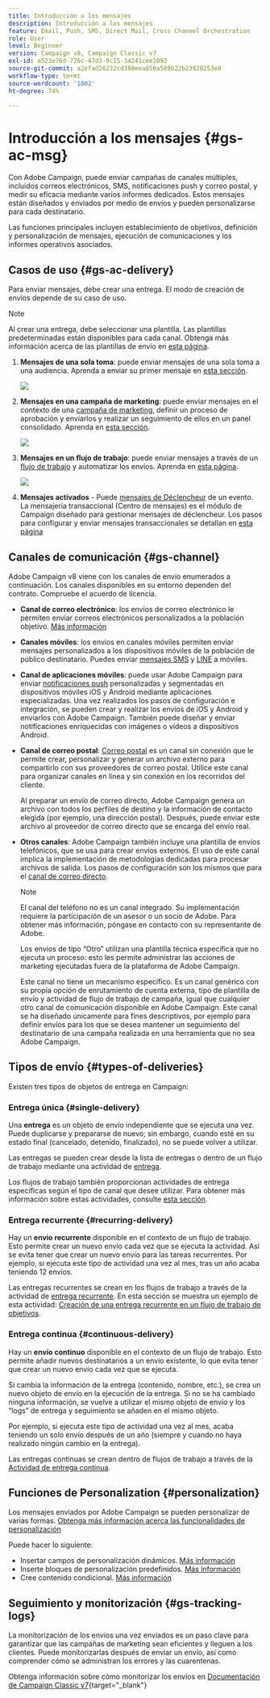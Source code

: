 ```yaml
---
title: Introducción a los mensajes
description: Introducción a los mensajes
feature: Email, Push, SMS, Direct Mail, Cross Channel Orchestration
role: User
level: Beginner
version: Campaign v8, Campaign Classic v7
exl-id: a523e76d-776c-47d3-9c15-34241cee1092
source-git-commit: a2efad26232cd380eea850a589b22b23928253e8
workflow-type: tm+mt
source-wordcount: '1002'
ht-degree: 74%

---
```


# Introducción a los mensajes {#gs-ac-msg}

Con Adobe Campaign, puede enviar campañas de canales múltiples, incluidos correos electrónicos, SMS, notificaciones push y correo postal, y medir su eficacia mediante varios informes dedicados. Estos mensajes están diseñados y enviados por medio de envíos y pueden personalizarse para cada destinatario.

Las funciones principales incluyen establecimiento de objetivos, definición y personalización de mensajes, ejecución de comunicaciones y los informes operativos asociados.

## Casos de uso {#gs-ac-delivery}

Para enviar mensajes, debe crear una entrega. El modo de creación de envíos depende de su caso de uso.

>[!NOTE]
>
>Al crear una entrega, debe seleccionar una plantilla. Las plantillas predeterminadas están disponibles para cada canal. Obtenga más información acerca de las plantillas de envío en [esta página](../send/create-templates.md).

1. **Mensajes de una sola toma**: puede enviar mensajes de una sola toma a una audiencia. Aprenda a enviar su primer mensaje en [esta sección](create-message.md).

   ![](assets/send-email.png)

1. **Mensajes en una campaña de marketing**: puede enviar mensajes en el contexto de una [campaña de marketing](campaigns.md), definir un proceso de aprobación y enviarlos y realizar un seguimiento de ellos en un panel consolidado. Aprenda en [esta sección](../../automation/campaigns/marketing-campaign-deliveries.md).

   ![](assets/deliveries-in-a-campaign.png)

1. **Mensajes en un flujo de trabajo**: puede enviar mensajes a través de un [flujo de trabajo](../config/workflows.md) y automatizar los envíos. Aprenda en [esta página](../../automation/workflow/delivery.md).

   ![](assets/send-in-a-wf.png)

1. **Mensajes activados** - Puede [mensajes de Déclencheur](../send/transactional.md) de un evento. La mensajería transaccional (Centro de mensajes) es el módulo de Campaign diseñado para gestionar mensajes de déclencheur. Los pasos para configurar y enviar mensajes transaccionales se detallan en [esta página](../send/transactional.md)

## Canales de comunicación {#gs-channel}

Adobe Campaign v8 viene con los canales de envío enumerados a continuación. Los canales disponibles en su entorno dependen del contrato. Compruebe el acuerdo de licencia.

* **Canal de correo electrónico**: los envíos de correo electrónico le permiten enviar correos electrónicos personalizados a la población objetivo. [Más información](../send/email.md)

* **Canales móviles**: los envíos en canales móviles permiten enviar mensajes personalizados a los dispositivos móviles de la población de público destinatario. Puedes enviar [mensajes SMS](../send/sms/sms.md) y [LINE](../send/line.md) a móviles.

* **Canal de aplicaciones móviles**: puede usar Adobe Campaign para enviar [notificaciones push](../send/push.md) personalizadas y segmentadas en dispositivos móviles iOS y Android mediante aplicaciones especializadas. Una vez realizados los pasos de configuración e integración, se pueden crear y realizar los envíos de iOS y Android y enviarlos con Adobe Campaign. También puede diseñar y enviar notificaciones enriquecidas con imágenes o vídeos a dispositivos Android.

* **Canal de correo postal**: [Correo postal](../send/direct-mail.md) es un canal sin conexión que le permite crear, personalizar y generar un archivo externo para compartirlo con sus proveedores de correo postal. Utilice este canal para organizar canales en línea y sin conexión en los recorridos del cliente.

  Al preparar un envío de correo directo, Adobe Campaign genera un archivo con todos los perfiles de destino y la información de contacto elegida (por ejemplo, una dirección postal). Después, puede enviar este archivo al proveedor de correo directo que se encarga del envío real.


* **Otros canales**: Adobe Campaign también incluye una plantilla de envíos telefónicos, que se usa para crear envíos externos. El uso de este canal implica la implementación de metodologías dedicadas para procesar archivos de salida. Los pasos de configuración son los mismos que para el [canal de correo directo](../send/direct-mail.md).

  >[!NOTE]
  >
  >El canal del teléfono no es un canal integrado. Su implementación requiere la participación de un asesor o un socio de Adobe. Para obtener más información, póngase en contacto con su representante de Adobe.

  Los envíos de tipo “Otro” utilizan una plantilla técnica específica que no ejecuta un proceso: esto les permite administrar las acciones de marketing ejecutadas fuera de la plataforma de Adobe Campaign.

  Este canal no tiene un mecanismo específico. Es un canal genérico con su propia opción de enrutamiento de cuenta externa, tipo de plantilla de envío y actividad de flujo de trabajo de campaña, igual que cualquier otro canal de comunicación disponible en Adobe Campaign. Este canal se ha diseñado únicamente para fines descriptivos, por ejemplo para definir envíos para los que se desea mantener un seguimiento del destinatario de una campaña realizada en una herramienta que no sea Adobe Campaign.

## Tipos de envío {#types-of-deliveries}

Existen tres tipos de objetos de entrega en Campaign:

### Entrega única {#single-delivery}

Una **entrega** es un objeto de envío independiente que se ejecuta una vez. Puede duplicarse y prepararse de nuevo; sin embargo, cuando esté en su estado final (cancelado, detenido, finalizado), no se puede volver a utilizar.

Las entregas se pueden crear desde la lista de entregas o dentro de un flujo de trabajo mediante una actividad de [entrega](../../automation/workflow/delivery.md).

Los flujos de trabajo también proporcionan actividades de entrega específicas según el tipo de canal que desee utilizar. Para obtener más información sobre estas actividades, consulte [esta sección](../../automation/workflow/cross-channel-deliveries.md).

### Entrega recurrente {#recurring-delivery}

Hay un **envío recurrente** disponible en el contexto de un flujo de trabajo. Esto permite crear un nuevo envío cada vez que se ejecuta la actividad. Así se evita tener que crear un nuevo envío para las tareas recurrentes. Por ejemplo, si ejecuta este tipo de actividad una vez al mes, tras un año acaba teniendo 12 envíos.

Las entregas recurrentes se crean en los flujos de trabajo a través de la actividad de [entrega recurrente](../../automation/workflow/recurring-delivery.md). En esta sección se muestra un ejemplo de esta actividad: [Creación de una entrega recurrente en un flujo de trabajo de objetivos](../../automation/workflow/send-a-birthday-email.md).

### Entrega continua {#continuous-delivery}

Hay un **envío continuo** disponible en el contexto de un flujo de trabajo. Esto permite añadir nuevos destinatarios a un envío existente, lo que evita tener que crear un nuevo envío cada vez que se ejecuta.

Si cambia la información de la entrega (contenido, nombre, etc.), se crea un nuevo objeto de envío en la ejecución de la entrega. Si no se ha cambiado ninguna información, se vuelve a utilizar el mismo objeto de envío y los “logs” de entrega y seguimiento se añaden en el mismo objeto.

Por ejemplo, si ejecuta este tipo de actividad una vez al mes, acaba teniendo un solo envío después de un año (siempre y cuando no haya realizado ningún cambio en la entrega).

Las entregas continuas se crean dentro de flujos de trabajo a través de la [Actividad de entrega continua](../../automation/workflow/continuous-delivery.md).

## Funciones de Personalization {#personalization}

Los mensajes enviados por Adobe Campaign se pueden personalizar de varias formas. [Obtenga más información acerca las funcionalidades de personalización](../send/personalize.md)

Puede hacer lo siguiente:

* Insertar campos de personalización dinámicos. [Más información](../send/personalization-fields.md)
* Inserte bloques de personalización predefinidos. [Más información](../send/personalization-blocks.md)
* Cree contenido condicional. [Más información](../send/conditions.md)


## Seguimiento y monitorización {#gs-tracking-logs}

La monitorización de los envíos una vez enviados es un paso clave para garantizar que las campañas de marketing sean eficientes y lleguen a los clientes. Puede monitorizarlas después de enviar un envío, así como comprender cómo se administran los errores y las cuarentenas.

Obtenga información sobre cómo monitorizar los envíos en [Documentación de Campaign Classic v7](https://experienceleague.adobe.com/docs/campaign-classic/using/sending-messages/monitoring-deliveries/about-delivery-monitoring.html?lang=es#sending-messages){target="_blank"}
